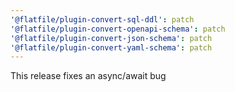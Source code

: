 ```yaml
---
'@flatfile/plugin-convert-sql-ddl': patch
'@flatfile/plugin-convert-openapi-schema': patch
'@flatfile/plugin-convert-json-schema': patch
'@flatfile/plugin-convert-yaml-schema': patch
---
```


This release fixes an async/await bug

